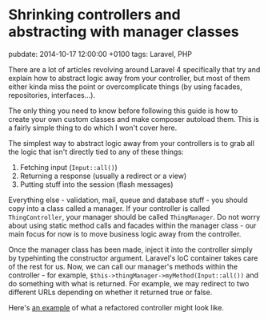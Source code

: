 # Shrinking controllers and abstracting with manager classes
pubdate: 2014-10-17 12:00:00 +0100
tags: Laravel, PHP

There are a lot of articles revolving around Laravel 4 specifically that try and explain how to abstract logic away from your controller, but most of them either kinda miss the point or overcomplicate things (by using facades, repositories, interfaces...).

The only thing you need to know before following this guide is how to create your own custom classes and make composer autoload them. This is a fairly simple thing to do which I won't cover here.

The simplest way to abstract logic away from your controllers is to grab all the logic that isn't directly tied to any of these things:

1. Fetching input (`Input::all()`)
2. Returning a response (usually a redirect or a view)
3. Putting stuff into the session (flash messages)

Everything else - validation, mail, queue and database stuff - you should copy into a class called a manager. If your controller is called `ThingController`, your manager should be called `ThingManager`. Do not worry about using static method calls and facades within the manager class - our main focus for now is to move business logic away from the controller.

Once the manager class has been made, inject it into the controller simply by typehinting the constructor argument. Laravel's IoC container takes care of the rest for us. Now, we can call our manager's methods within the controller - for example, `$this->thingManager->myMethod(Input::all())` and do something with what is returned. For example, we may redirect to two different URLs depending on whether it returned true or false.

Here's [an example](https://gist.github.com/anlutro/26d630d0b573e69a7ca1) of what a refactored controller might look like.
